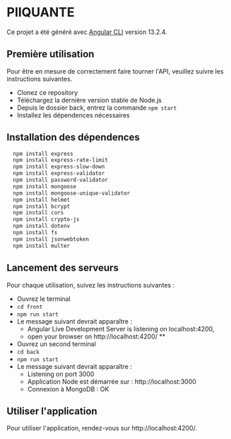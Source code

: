 
# PIIQUANTE

Ce projet a été généré avec [Angular CLI](https://github.com/angular/angular-cli) version 13.2.4.


## Première utilisation

Pour être en mesure de correctement faire tourner l'API, veuillez suivre les instructions suivantes.

- Clonez ce repository
- Téléchargez la dernière version stable de Node.js
- Depuis le dossier back, entrez la commande ```npm start```
- Installez les dépendences nécessaires
## Installation des dépendences

```bash
  npm install express
  npm install express-rate-limit
  npm install express-slow-down
  npm install express-validator
  npm install password-validator
  npm install mongoose
  npm install mongoose-unique-validator
  npm install helmet
  npm install bcrypt
  npm install cors
  npm install crypto-js
  npm install dotenv
  npm install fs
  npm install jsonwebtoken
  npm install multer
```
    
## Lancement des serveurs

Pour chaque utilisation, suivez les instructions suivantes :
- Ouvrez le terminal
- ```cd front```
- ```npm run start```
- Le message suivant devrait apparaître : 
    * Angular Live Development Server is listening on localhost:4200, 
    * open your browser on http://localhost:4200/ **
- Ouvrez un second terminal
- ```cd back```
- ```npm run start```
- Le message suivant devrait apparaître : 
    * Listening on port 3000
    * Application Node est démarrée sur : http://localhost:3000
    * Connexion à MongoDB : OK
## Utiliser l'application

Pour utiliser l'application, rendez-vous sur http://localhost:4200/.